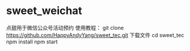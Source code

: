 # sweet_weichat
点甜用于微信公众号活动预约
使用教程：
git clone https://github.com/HappyAndyYang/sweet_tec.git   下载文件
cd sweet_tec
npm install
npm start
